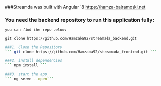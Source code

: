###Streamda was built with Angular 18
https://hamza-bajramoski.net
### You need the backend repository to run this application fully:
    you can find the repo below:
```git clone https://github.com/Hamzaba92/streamada_backend.git```


```bash
###1. Clone the Repository
``` git clone https://github.com/Hamzaba92/streamada_frontend.git ```

###2. install dependencies
``` npm install ```

###3. start the app
``` ng serve --open```
